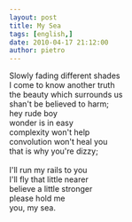 ```yaml
---
layout: post
title: My Sea
tags: [english,]
date: 2010-04-17 21:12:00
author: pietro
---
```

Slowly fading different shades<br/>I come to know another truth<br/>the beauty which surrounds us<br/>shan't be believed to harm;<br/>hey rude boy<br/>wonder is in easy<br/>complexity won't help<br/>convolution won't heal you<br/>that is why you're dizzy;<br/><br/>I'll run my rails to you<br/>I'll fly that little nearer<br/>believe a little stronger<br/>please hold me<br/>you, my sea.
